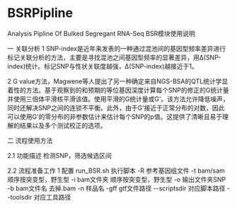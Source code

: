 # BSRPipline
 Analysis Pipline Of Bulked Segregant RNA-Seq
BSR模块使用说明

一 关联分析
1 SNP-index是近年来发表的一种通过混池间的基因型频率差异进行标记关联分析的方法，主要是寻找混池之间基因型频率的显著差异，用Δ(SNP-index)统计。标记SNP与性状关联度越强，Δ(SNP-index)越接近于1。

2 G value方法，Magwene等人提出了另一种确定来自NGS-BSA的QTL统计学显着性的方法。基于观察到的和预期的等位基因深度计算每个SNP的修正的G统计量并使用三倍体平滑核平滑该值。使用平滑的G统计量或G'。该方法允许降低噪声，同时还解决SNP之间的连锁不平衡。此外，由于G'接近于正常分布的对数，因此可以使用G'的零分布的非参数估计来估计每个SNP的p值。这提供了清晰且易于理解的结果以及多个测试校正的选项。

二 流程使用方法

2.1 功能描述
检测SNP，筛选候选区间

2.2 流程准备工作
1 配置 run_BSR.sh 执行脚本
-R 参考基因组文件
-t bam/sam 顺序按突变型，野生型
-i bam文件夹 顺序按突变型，野生型
-o 输出文件夹SNP
-b bam文件名 去掉.bam
-n 样品名
-gff gtf文件路径
--scriptsdir 对应脚本路径
--toolsdir 对应工具路径
